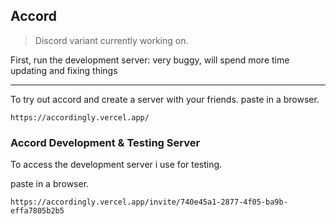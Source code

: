 ## Accord

> Discord variant currently working on.

First, run the development server:
very buggy, will spend more time updating and fixing things

--------------------------------------------------------------------------------
To try out accord and create a server with your friends.
paste in a browser.

```
https://accordingly.vercel.app/

```

### Accord Development & Testing Server

To access the development server i use for testing.

paste in a browser.

```
https://accordingly.vercel.app/invite/740e45a1-2877-4f05-ba9b-effa7805b2b5

```
